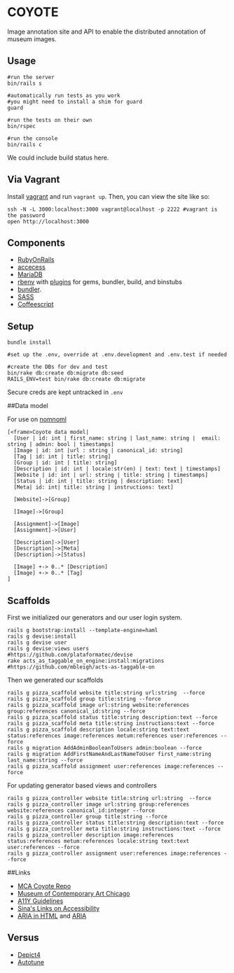 COYOTE
====

Image annotation site and API to enable the distributed annotation of museum images.

## Usage 

    #run the server
    bin/rails s

    #automatically run tests as you work
    #you might need to install a shim for guard
    guard

    #run the tests on their own
    bin/rspec

    #run the console
    bin/rails c

We could include build status here.

## Via Vagrant

Install [vagrant](https://www.vagrantup.com/downloads.html) and run ```vagrant up```.  Then, you can view the site like so:

    ssh -N -L 3000:localhost:3000 vagrant@localhost -p 2222 #vagrant is the password
    open http://localhost:3000

## Components

- [RubyOnRails](http://rubyonrails.org/)
- [accecess](http://lukyvj.github.io/accecss/)
- [MariaDB](https://mariadb.org/) 
- [rbenv](http://rbenv.org/) with [plugins](https://github.com/sstephenson/rbenv/wiki/Plugins) for gems, bundler, build, and binstubs
- [bundler](http://bundler.io/).
- [SASS](http://sass-lang.com/)
- [Coffeescript](http://coffeescript.org/)

## Setup

    bundle install

    #set up the .env, override at .env.development and .env.test if needed

    #create the DBs for dev and test
    bin/rake db:create db:migrate db:seed
    RAILS_ENV=test bin/rake db:create db:migrate

Secure creds are kept untracked in ```.env```

##Data model

For use on [nomnoml](http://www.nomnoml.com/)

    [<frame>Coyote data model|
      [User | id: int | first_name: string | last_name: string |  email: string | admin: bool | timestamps]
      [Image | id: int |url : string | canonical_id: string]
      [Tag | id: int | title: string]
      [Group | id: int | title: string]
      [Description | id: int | locale:str(en) | text: text | timestamps]
      [Website | id: int | url: string | title: string | timestamps]
      [Status | id: int | title: string | description: text]
      [Meta| id: int| title: string | instructions: text]

      [Website]->[Group]

      [Image]->[Group]

      [Assignment]->[Image]
      [Assignment]->[User]

      [Description]->[User]
      [Description]->[Meta]
      [Description]->[Status]

      [Image] +-> 0..* [Description]
      [Image] +-> 0..* [Tag]
    ]


## Scaffolds

First we initialized our generators and our user login  system.

    rails g bootstrap:install --template-engine=haml
    rails g devise:install
    rails g devise user 
    rails g devise:views users
    #https://github.com/plataformatec/devise
    rake acts_as_taggable_on_engine:install:migrations
    #https://github.com/mbleigh/acts-as-taggable-on

Then we generated our scaffolds

    rails g pizza_scaffold website title:string url:string  --force
    rails g pizza_scaffold group title:string --force
    rails g pizza_scaffold image url:string website:references group:references canonical_id:string --force
    rails g pizza_scaffold status title:string description:text --force
    rails g pizza_scaffold meta title:string instructions:text --force
    rails g pizza_scaffold description locale:string text:text status:references image:references metum:references user:references --force
    rails g migration AddAdminBooleanToUsers admin:boolean --force
    rails g migration AddFirstNameAndLastNameToUser first_name:string last_name:string --force
    rails g pizza_scaffold assignment user:references image:references --force

For updating generator based views and controllers

    rails g pizza_controller website title:string url:string  --force
    rails g pizza_controller image url:string group:references website:references canonical_id:integer --force
    rails g pizza_controller group title:string --force
    rails g pizza_controller status title:string description:text --force
    rails g pizza_controller meta title:string instructions:text --force
    rails g pizza_controller description image:references status:references metum:references locale:string text:text user:references --force
    rails g pizza_controller assignment user:references image:references --force
 
##Links

- [MCA Coyote Repo](https://github.com/mcachicago/coyote)
- [Museum of Contemporary Art Chicago](http://www2.mcachicago.org/) 
- [A11Y Guidelines](http://a11yproject.com/)
- [Sina's Links on Accessibility](http://www.sinabahram.com/resources.php)
- [ARIA in HTML](http://rawgit.com/w3c/aria-in-html/master/index.html) and [ARIA](http://www.w3.org/TR/wai-aria/states_and_properties#global_states)

## Versus
- [Depict4](http://depictfor.us/)
- [Autotune](https://github.com/voxmedia/autotune/)
